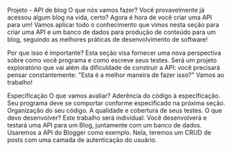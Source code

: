 Projeto - API de blog
O que nós vamos fazer?
Você provavelmente já acessou algum blog na vida, certo? Agora é hora de você criar uma API para um! Vamos aplicar todo o conhecimento que vimos nesta seção para criar uma API e um banco de dados para produção de conteúdo para um blog, seguindo as melhores práticas de desenvolvimento de software!

Por que isso é importante?
Esta seção visa fornecer uma nova perspectiva sobre como você programa e como escreve seus testes. Será um projeto exploratório que vai além da dificuldade de construir a API: você precisará pensar constantemente: "Esta é a melhor maneira de fazer isso?" Vamos ao trabalho!

Especificação
O que vamos avaliar?
Aderência do código à especificação. Seu programa deve se comportar conforme especificado na próxima seção.
Organização do seu código.
A qualidade e cobertura de seus testes.
O que devo desenvolver?
Este trabalho será individual. Você desenvolverá e testará uma API para um Blog, juntamente com um banco de dados. Usaremos a API do Blogger como exemplo. Nela, teremos um CRUD de posts com uma camada de autenticação do usuário.
